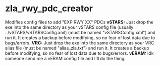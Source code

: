 # zla_rwy_pdc_creator
Modifies config files to add "EXP RWY XX" PDCs
**vSTARS:** Just drop the exe into the same directory as your vSTARS config file (usually ../vSTARS/vSTARSConfig.xml) (must be named "vSTARSConfig.xml") and run it. It creates a backup before modifying, so no fear of lost data due to bugs/errors.
**VRC:** Just drop the exe into the same directory as your VRC alias file (must be named "alias_zla.txt") and run it. It creates a backup before modifying, so no fear of lost data due to bugs/errors.
**vERAM:** Idk someone send me a vERAM config file and I'll do the thing.
